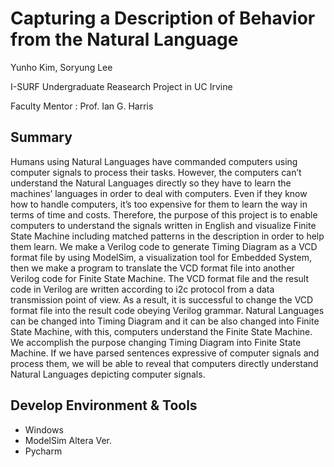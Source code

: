 # Capturing a Description of Behavior from the Natural Language

Yunho Kim, Soryung Lee

I-SURF Undergraduate Reasearch Project in UC Irvine

Faculty Mentor : Prof. Ian G. Harris

## Summary

Humans using Natural Languages have commanded computers using computer signals to process their tasks. However, the computers can’t understand the Natural Languages directly so they have to learn the machines’ languages in order to deal with computers. Even if they know how to handle computers, it’s too expensive for them to learn the way in terms of time and costs. Therefore, the purpose of this project is to enable computers to understand the signals written in English and visualize Finite State Machine including matched patterns in the description in order to help them learn. We make a Verilog code to generate Timing Diagram as a VCD format file by using ModelSim, a visualization tool for Embedded System, then we make a program to translate the VCD format file into another Verilog code for Finite State Machine. The VCD format file and the result code in Verilog are written according to i2c protocol from a data transmission point of view. As a result, it is successful to change the VCD format file into the result code obeying Verilog grammar. Natural Languages can be changed into Timing Diagram and it can be also changed into Finite State Machine, with this, computers understand the Finite State Machine. We accomplish the purpose changing Timing Diagram into Finite State Machine. If we have parsed sentences expressive of computer signals and process them, we will be able to reveal that computers directly understand Natural Languages depicting computer signals.

## Develop Environment & Tools

* Windows
* ModelSim Altera Ver.
* Pycharm
